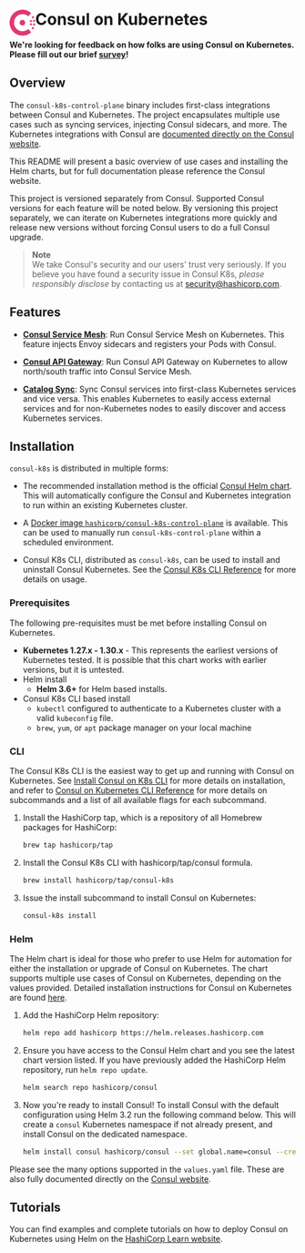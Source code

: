 <h1>
  <img src="./assets/logo.svg" align="left" height="46px" alt="Consul logo"/>
  <span>Consul on Kubernetes</span>
</h1>

 **We're looking for feedback on how folks are using Consul on Kubernetes. Please fill out our brief [survey](https://hashicorp.sjc1.qualtrics.com/jfe/form/SV_4MANbw1BUku7YhL)!** 

## Overview

The `consul-k8s-control-plane` binary includes first-class integrations between Consul and
Kubernetes. The project encapsulates multiple use cases such as syncing
services, injecting Consul sidecars, and more.
The Kubernetes integrations with Consul are
[documented directly on the Consul website](https://www.consul.io/docs/platform/k8s/index.html).

This README will present a basic overview of use cases and installing the Helm charts, but for full documentation please reference the Consul website.

This project is versioned separately from Consul. Supported Consul versions
for each feature will be noted below. By versioning this project separately,
we can iterate on Kubernetes integrations more quickly and release new versions
without forcing Consul users to do a full Consul upgrade.

> **Note**  
> We take Consul's security and our users' trust very seriously. If
you believe you have found a security issue in Consul K8s, _please responsibly disclose_
by contacting us at [security@hashicorp.com](mailto:security@hashicorp.com).

## Features
    
  * [**Consul Service Mesh**](https://developer.hashicorp.com/consul/docs/connect):
    Run Consul Service Mesh on Kubernetes. This feature
    injects Envoy sidecars and registers your Pods with Consul.

  * [**Consul API Gateway**](https://developer.hashicorp.com/consul/docs/api-gateway):
    Run Consul API Gateway on Kubernetes to allow north/south traffic into Consul Service Mesh.
    
  * [**Catalog Sync**](https://developer.hashicorp.com/consul/docs/k8s/service-sync):
    Sync Consul services into first-class Kubernetes services and vice versa.
    This enables Kubernetes to easily access external services and for
    non-Kubernetes nodes to easily discover and access Kubernetes services.

## Installation

`consul-k8s` is distributed in multiple forms:

  * The recommended installation method is the official
    [Consul Helm chart](https://github.com/hashicorp/consul-k8s/tree/main/charts/consul). This will
    automatically configure the Consul and Kubernetes integration to run within
    an existing Kubernetes cluster.

  * A [Docker image `hashicorp/consul-k8s-control-plane`](https://hub.docker.com/r/hashicorp/consul-k8s-control-plane) is available. This can be used to manually run `consul-k8s-control-plane` within a scheduled environment.

  * Consul K8s CLI, distributed as `consul-k8s`, can be used to install and uninstall Consul Kubernetes. See the [Consul K8s CLI Reference](https://developer.hashicorp.com/consul/docs/k8s/k8s-cli) for more details on usage. 

### Prerequisites

The following pre-requisites must be met before installing Consul on Kubernetes. 

  * **Kubernetes 1.27.x - 1.30.x** - This represents the earliest versions of Kubernetes tested.
    It is possible that this chart works with earlier versions, but it is
    untested.
  * Helm install
    * **Helm 3.6+** for Helm based installs. 
  * Consul K8s CLI based install
    * `kubectl` configured to authenticate to a Kubernetes cluster with a valid `kubeconfig` file.
    * `brew`, `yum`, or `apt` package manager on your local machine 

### CLI

The Consul K8s CLI is the easiest way to get up and running with Consul on Kubernetes. See [Install Consul on K8s CLI](https://developer.hashicorp.com/consul/docs/k8s/installation/install-cli#install-the-cli) for more details on installation, and refer to 
[Consul on Kubernetes CLI Reference](https://developer.hashicorp.com/consul/docs/k8s/k8s-cli) for more details on subcommands and a list of all available flags
for each subcommand. 


 1. Install the HashiCorp tap, which is a repository of all Homebrew packages for HashiCorp:
 
    ``` bash
    brew tap hashicorp/tap
    ```
  
2. Install the Consul K8s CLI with hashicorp/tap/consul formula.

    ``` bash
    brew install hashicorp/tap/consul-k8s
    ```
  
3. Issue the install subcommand to install Consul on Kubernetes:
   
    ``` bash 
    consul-k8s install 
    ```

### Helm

The Helm chart is ideal for those who prefer to use Helm for automation for either the installation or upgrade of Consul on Kubernetes. The chart supports multiple use cases of Consul on Kubernetes, depending on the values provided. Detailed installation instructions for Consul on Kubernetes are found [here](https://developer.hashicorp.com/consul/docs/k8s/installation/install). 

1. Add the HashiCorp Helm repository:
   
    ``` bash
    helm repo add hashicorp https://helm.releases.hashicorp.com
    ```
    
2. Ensure you have access to the Consul Helm chart and you see the latest chart version listed. If you have previously added the 
   HashiCorp Helm repository, run `helm repo update`. 

    ``` bash
    helm search repo hashicorp/consul
    ```

3. Now you're ready to install Consul! To install Consul with the default configuration using Helm 3.2 run the following command below.
   This will create a `consul` Kubernetes namespace if not already present, and install Consul on the dedicated namespace. 
 
   ``` bash
   helm install consul hashicorp/consul --set global.name=consul --create-namespace -n consul

Please see the many options supported in the `values.yaml`
file. These are also fully documented directly on the
[Consul website](https://developer.hashicorp.com/consul/docs/k8s/helm).

## Tutorials

You can find examples and complete tutorials on how to deploy Consul on 
Kubernetes using Helm on the [HashiCorp Learn website](https://learn.hashicorp.com/collections/consul/kubernetes).
